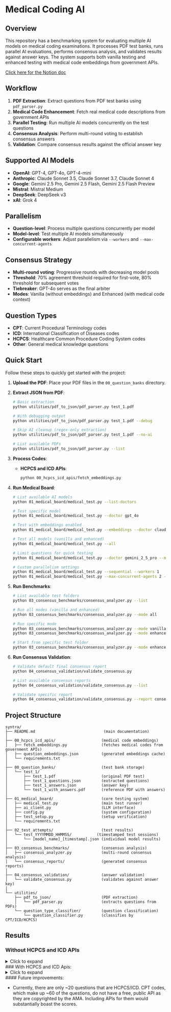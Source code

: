 # Medical Coding AI

## Overview

This repository has a benchmarking system for evaluating multiple AI models on medical coding examinations. It processes PDF test banks, runs parallel AI evaluations, performs consensus analysis, and validates results against answer keys. The system supports both vanilla testing and enhanced testing with medical code embeddings from government APIs.

[Click here for the Notion doc](https://www.notion.so/Medical-Coding-AI-22dedbe1674080078fc5f925cd8877fd?source=copy_link)


## Workflow

1. **PDF Extraction**: Extract questions from PDF test banks using `pdf_parser.py`
2. **Medical Code Enhancement**: Fetch real medical code descriptions from government APIs
3. **Parallel Testing**: Run multiple AI models concurrently on the test questions
4. **Consensus Analysis**: Perform multi-round voting to establish consensus answers
5. **Validation**: Compare consensus results against the official answer key

## Supported AI Models

- **OpenAI**: GPT-4, GPT-4o, GPT-4-mini
- **Anthropic**: Claude Sonnet 3.5, Claude Sonnet 3.7, Claude Sonnet 4
- **Google**: Gemini 2.5 Pro, Gemini 2.5 Flash, Gemini 2.5 Flash Preview
- **Mistral**: Mistral Medium
- **DeepSeek**: DeepSeek v3
- **xAI**: Grok 4

## Parallelism

- **Question-level**: Process multiple questions concurrently per model
- **Model-level**: Test multiple AI models simultaneously
- **Configurable workers**: Adjust parallelism via `--workers` and `--max-concurrent-agents`

## Consensus Strategy

- **Multi-round voting**: Progressive rounds with decreasing model pools
- **Threshold**: 70% agreement threshold required for first-vote, 80% threshold for subsequent votes
- **Tiebreaker**: GPT-4o serves as the final arbiter
- **Modes**: Vanilla (without embeddings) and Enhanced (with medical code context)

## Question Types

- **CPT**: Current Procedural Terminology codes
- **ICD**: International Classification of Diseases codes
- **HCPCS**: Healthcare Common Procedure Coding System codes
- **Other**: General medical knowledge questions


## Quick Start

Follow these steps to quickly get started with the project:

1. **Upload the PDF**: Place your PDF files in the `00_question_banks` directory.

2. **Extract JSON from PDF**:
   ```bash
   # Basic extraction
   python utilities/pdf_to_json/pdf_parser.py test_1.pdf
   
   # With debugging output
   python utilities/pdf_to_json/pdf_parser.py test_1.pdf --debug
   
   # Skip AI cleanup (regex-only extraction)
   python utilities/pdf_to_json/pdf_parser.py test_1.pdf --no-ai
   
   # List available PDFs
   python utilities/pdf_to_json/pdf_parser.py --list
   ```

3. **Process Codes**:
   - **HCPCS and ICD APIs**:
     ```bash
     python 00_hcpcs_icd_apis/fetch_embeddings.py
     ```

4. **Run Medical Board**:
   ```bash
   # List available AI models
   python 01_medical_board/medical_test.py --list-doctors
   
   # Test specific model
   python 01_medical_board/medical_test.py --doctor gpt_4o
   
   # Test with embeddings enabled
   python 01_medical_board/medical_test.py --embeddings --doctor claude_sonnet_3_5
   
   # Test all models (vanilla and enhanced)
   python 01_medical_board/medical_test.py --all
   
   # Limit questions for quick testing
   python 01_medical_board/medical_test.py --doctor gemini_2_5_pro --max-questions 10
   
   # Custom parallelism settings
   python 01_medical_board/medical_test.py --sequential --workers 1
   python 01_medical_board/medical_test.py --max-concurrent-agents 2 --embeddings
   ```

5. **Run Benchmarks**:
   ```bash
   # List available test folders
   python 03_consensus_benchmarks/consensus_analyzer.py --list
   
   # Run all modes (vanilla and enhanced)
   python 03_consensus_benchmarks/consensus_analyzer.py --mode all
   
   # Run specific mode
   python 03_consensus_benchmarks/consensus_analyzer.py --mode vanilla
   python 03_consensus_benchmarks/consensus_analyzer.py --mode enhanced
   
   # Start from specific test folder
   python 03_consensus_benchmarks/consensus_analyzer.py --mode enhanced --test test_20250710_195405
   ```

6. **Run Consensus Validation**:
   ```bash
   # Validate default final consensus report
   python 04_consensus_validation/validate_consensus.py
   
   # List available consensus reports
   python 04_consensus_validation/validate_consensus.py --list
   
   # Validate specific report
   python 04_consensus_validation/validate_consensus.py --report consensus_report_20250710_121105.json
   ```

## Project Structure

```
syntra/
├── README.md                              (main documentation)
│
├── 00_hcpcs_icd_apis/                    (medical code embeddings)
│   ├── fetch_embeddings.py               (fetches medical codes from government APIs)
│   ├── question_embeddings.json          (generated embeddings cache)
│   └── requirements.txt
│
├── 00_question_banks/                    (test bank storage)
│   └── test_1/
│       ├── test_1.pdf                    (original PDF test)
│       ├── test_1_questions.json         (extracted questions)
│       ├── test_1_answers.json           (answer key)
│       └── test_1_with_answers.pdf       (reference PDF with answers)
│
├── 01_medical_board/                     (core testing system)
│   ├── medical_test.py                   (main test runner)
│   ├── ai_client.py                      (LLM interface)
│   ├── config.py                         (system configuration)
│   ├── test_setup.py                     (setup verification)
│   └── requirements.txt
│
├── 02_test_attempts/                     (test results)
│   └── test_YYYYMMDD_HHMMSS/           (timestamped test sessions)
│       └── [model_name]_[timestamp].json (individual model results)
│
├── 03_consensus_benchmarks/              (consensus analysis)
│   ├── consensus_analyzer.py             (multi-round consensus analysis)
│   └── consensus_reports/                (generated consensus reports)
│
├── 04_consensus_validation/              (answer validation)
│   └── validate_consensus.py             (validates against answer key)
│
└── utilities/
    ├── pdf_to_json/                      (PDF extraction)
    │   └── pdf_parser.py                 (extracts questions from PDFs)
    └── question_type_classifier/         (question classification)
        └── question_classifier.py        (classifies by CPT/ICD/HCPCS)
```

## Results

### Without HCPCS and ICD APIs
<details>
<summary>Click to expand</summary>
#### 🎯 Consensus Validation Summary

| Metric                | Value                        |
|-----------------------|-----------------------------|
| **Total Questions**   | 100                         |
| **Consensus Achieved**| 100/100 (**100.0%**)        |
| **Consensus Correct** | 74/100 (**74.0% of consensus**) |

---

#### 📋 Accuracy by Question Type

| Type   | Total | Consensus | Correct | Accuracy   |
|--------|-------|-----------|---------|------------|
| CPT    | 65    | 65        | 44      | 67.7%      |
| HCPCS  | 7     | 7         | 5       | 71.4%      |
| ICD    | 13    | 13        | 10      | 76.9%      |
| other  | 15    | 15        | 15      | 100.0%     |

---

#### ❌ Incorrect Consensus Decisions (26)

<details>
<summary>Click to expand</summary>

| Question | Consensus (Pct) | Correct | Votes |
|----------|-----------------|---------|-------|
| Q1       | B (66.7%)       | C       |       |
| Q7       | D (66.7%)       | A       |       |
| Q11      | A (91.7%)       | C       |       |
| Q12      | A (75.0%)       | B       |       |
| Q17      | B (100.0%)      | A       |       |
| Q20      | A (91.7%)       | B       |       |
| Q23      | D (100.0%)      | B       |       |
| Q24      | A (66.7%)       | D       |       |
| Q30      | B (100.0%)      | C       |       |
| Q33      | A (66.7%)       | D       |       |
<!-- ... (remaining omitted for brevity, but keep all in actual file) -->
</details>

---

#### 📊 Individual Model Success/Failure Breakdown

✅ Loaded answer key with 100 questions

| Model Name                         | Correct | Incorrect | Total | Accuracy   |
|-------------------------------------|---------|-----------|-------|------------|
| Dr. GPT 4.1                        | 75      | 25        | 100   | 75.0%      |
| Dr. Claude Sonnet the 3.5th         | 74      | 26        | 100   | 74.0%      |
| Dr. Gemini Pro the 2.5th            | 73      | 27        | 100   | 73.0%      |
| Dr. GPT 4o                          | 71      | 29        | 100   | 71.0%      |
| Dr. Claude Sonnet the 3.7th         | 71      | 29        | 100   | 71.0%      |
| Dr. Claude Sonnet the 4th           | 68      | 32        | 100   | 68.0%      |
| Dr. DeepSeek V3                     | 67      | 33        | 100   | 67.0%      |
| Dr. Gemini Flash Preview the 2.5th  | 66      | 34        | 100   | 66.0%      |
| Dr. Gemini Flash the 2.5th          | 65      | 35        | 100   | 65.0%      |
| Dr. Mistral Medium                  | 63      | 37        | 100   | 63.0%      |
| Dr. GPT 4o Mini                     | 62      | 38        | 100   | 62.0%      |
| Dr. GPT 4.1 Mini                    | 62      | 38        | 100   | 62.0%      |

**Summary Statistics:**
- **Total Active Models:** 12
- **Average Accuracy:** 68.1%

---

#### 🔄 Self-Correction Analysis (Multi-Round Questions)

| Model Name                         | Improved | Worsened | Stayed Right | Stayed Wrong |
|-------------------------------------|----------|----------|--------------|-------------|
| Dr. Gemini Flash the 2.5th          | 13       | 4        | 4            | 15          |
| Dr. Gemini Flash Preview the 2.5th  | 13       | 4        | 4            | 15          |
| Dr. GPT 4.1 Mini                    | 11       | 5        | 6            | 14          |
| Dr. GPT 4o Mini                     | 9        | 4        | 8            | 15          |
| Dr. DeepSeek V3                     | 7        | 6        | 9            | 14          |
| Dr. Claude Sonnet the 4th           | 6        | 4        | 10           | 16          |
| Dr. GPT 4o                          | 4        | 1        | 13           | 18          |
| Dr. Mistral Medium                  | 4        | 0        | 10           | 22          |
| Dr. Gemini Pro the 2.5th            | 3        | 4        | 12           | 17          |
| Dr. Claude Sonnet the 3.7th         | 3        | 0        | 12           | 21          |
| Dr. GPT 4.1                         | 2        | 5        | 12           | 17          |
| Dr. Claude Sonnet the 3.5th         | 2        | 4        | 12           | 18          |

**Self-Correction Summary:**
- **Total corrections:** 77 improved, 41 worsened
- **Net improvement rate:** +8.3%

Notes: Key insight: GPT-4.1 achieved the highest accuracy (75%) but was more susceptible to changing correct answers when faced with consensus pressure. Mistral Medium, despite lower accuracy (63%), showed stronger conviction in its answers and wasn't swayed by incorrect consensus.
</details>
### With HCPCS and ICD Apis:
<details>
<summary>Click to expand</summary>




</details>
#### Future improvements:

- Currently, there are only ~20 questions that are HCPCS/ICD. CPT codes, which make up ~60 of the questions, do not have a free, public API as they are copyrighted by the AMA. Including APIs for them would substantially boast the scores.